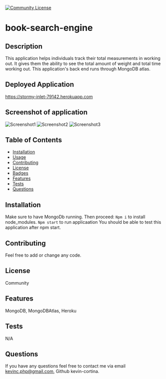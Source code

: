   [![Community License](https://img.shields.io/badge/license-Community-blue.svg)](http://www.gnu.org/licenses/Community-3.0)

  # book-search-engine
  
  
  ## Description
  This application helps individuals track their total measurements in working out. It gives them the ability to see the total amount of weight and total time working out. This application's back end runs through MongoDB atlas. 
  
  ## Deployed Application
  https://stormy-inlet-79142.herokuapp.com

  ## Screenshot of application
   ![Screenshot1](./assets/pictures/screenshot1.png)
   ![Screenshot2](./assets/pictures/screenshot2.png)
   ![Screenshot3](./assets/pictures/screenshot3.png)
  
  ## Table of Contents
  - [Installation](#installation)
  - [Usage](#usage)
  - [Contributing](#contributing)
  - [License](#license)
  - [Badges](#badges)
  - [Features](#features)
  - [Tests](#test)
  - [Questions](#questions)
 
  ## Installation
  Make sure to have MongoDb running. Then proceed:
    `Npm i`  to install node_modules. 
    `Npm start`  to run applicaation
  You should be able to test this application after npm start.
  
  ## Contributing
  Feel free to add or change any code.

  
  ## License
  Community
  

  ## Features
  MongoDB, MongoDBAtlas, Heroku
  
  ## Tests
  N/A
 
  
  ## Questions
  If you have any questions feel free to contact me via email kevinc.php@gmail.com, Github kevin-cortina.
  